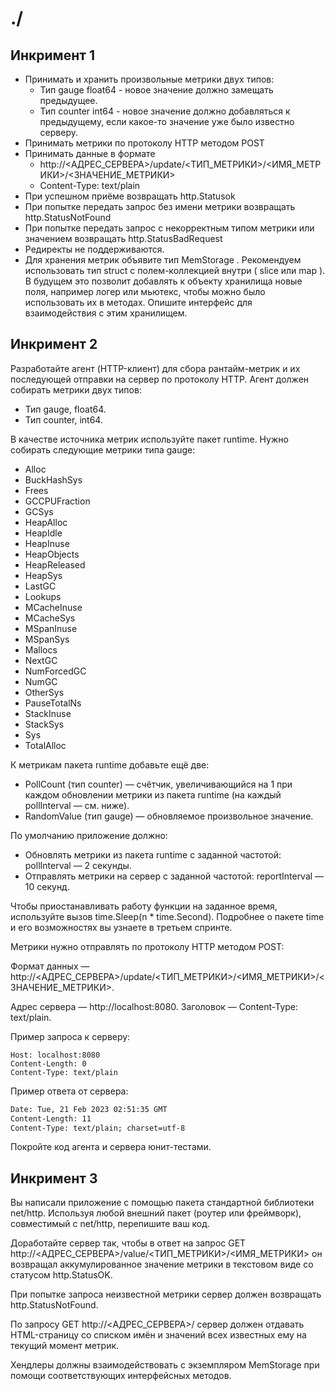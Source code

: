 # ./
## Инкримент 1
  - Принимать и хранить произвольные метрики двух типов:
    - Тип gauge float64 - новое значение должно замещать предыдущее.
    - Тип counter int64 - новое значение должно добавляться к предыдущему, если какое-то значение уже было известно серверу.
  - Принимать метрики по протоколу НТТР методом POST
  - Принимать данные в формате 
    - http://<AДPEC_CEPBEPA>/update/<ТИП_МЕТРИКИ>/<ИМЯ_МЕТРИКИ>/<ЗНАЧЕНИЕ_МЕТРИКИ>
    - Content-Type: text/plain
  - При успешном приёме возвращать http.Statusok
  - При попытке передать запрос без имени метрики возвращать http.StatusNotFound
  - При попытке передать запрос с некорректным типом метрики или значением возвращать http.StatusBadRequest
  - Редиректы не поддерживаются.
  - Для хранения метрик объявите тип MemStorage .
  	Рекомендуем использовать тип struct с полем-коллекцией внутри ( slice или mар ).
	В будущем это позволит добавлять к объекту хранилища новые поля, например логер или мьютекс, чтобы можно было использовать их в методах.
	Опишите интерфейс для взаимодействия с этим хранилищем.

## Инкримент 2
Разработайте агент (HTTP-клиент) для сбора рантайм-метрик и их последующей отправки на сервер по протоколу HTTP.
Агент должен собирать метрики двух типов:
- Тип gauge, float64.
- Тип counter, int64.

В качестве источника метрик используйте пакет runtime.
Нужно собирать следующие метрики типа gauge:
- Alloc
- BuckHashSys
- Frees
- GCCPUFraction
- GCSys
- HeapAlloc
- HeapIdle
- HeapInuse
- HeapObjects
- HeapReleased
- HeapSys
- LastGC
- Lookups
- MCacheInuse
- MCacheSys
- MSpanInuse
- MSpanSys
- Mallocs
- NextGC
- NumForcedGC
- NumGC
- OtherSys
- PauseTotalNs
- StackInuse
- StackSys
- Sys
- TotalAlloc

К метрикам пакета runtime добавьте ещё две:
- PollCount (тип counter) — счётчик, увеличивающийся на 1 при каждом обновлении метрики из пакета runtime (на каждый pollInterval — см. ниже).
- RandomValue (тип gauge) — обновляемое произвольное значение.

По умолчанию приложение должно:
- Обновлять метрики из пакета runtime с заданной частотой: pollInterval — 2 секунды.
- Отправлять метрики на сервер с заданной частотой: reportInterval — 10 секунд.

Чтобы приостанавливать работу функции на заданное время, используйте вызов time.Sleep(n * time.Second). Подробнее о пакете time и его возможностях вы узнаете в третьем спринте.

Метрики нужно отправлять по протоколу HTTP методом POST:

Формат данных — http://<АДРЕС_СЕРВЕРА>/update/<ТИП_МЕТРИКИ>/<ИМЯ_МЕТРИКИ>/<ЗНАЧЕНИЕ_МЕТРИКИ>.

Адрес сервера — http://localhost:8080.
Заголовок — Content-Type: text/plain.

Пример запроса к серверу:
```POST /update/counter/someMetric/527 HTTP/1.1
Host: localhost:8080
Content-Length: 0
Content-Type: text/plain 
```

Пример ответа от сервера:
```HTTP/1.1 200 OK
Date: Tue, 21 Feb 2023 02:51:35 GMT
Content-Length: 11
Content-Type: text/plain; charset=utf-8 
```

Покройте код агента и сервера юнит-тестами.

## Инкримент 3
Вы написали приложение с помощью пакета стандартной библиотеки net/http.
Используя любой внешний пакет (роутер или фреймворк), совместимый с net/http, перепишите ваш код.

Доработайте сервер так, чтобы в ответ на запрос 
GET http://<АДРЕС_СЕРВЕРА>/value/<ТИП_МЕТРИКИ>/<ИМЯ_МЕТРИКИ> 
он возвращал аккумулированное значение метрики в текстовом виде со статусом http.StatusOK.

При попытке запроса неизвестной метрики сервер должен возвращать http.StatusNotFound.

По запросу GET http://<АДРЕС_СЕРВЕРА>/ сервер должен отдавать HTML-страницу со списком имён и значений всех известных ему на текущий момент метрик.

Хендлеры должны взаимодействовать с экземпляром MemStorage при помощи соответствующих интерфейсных методов.